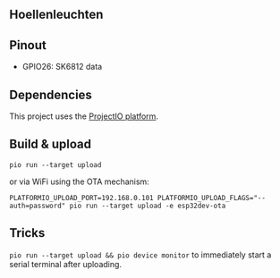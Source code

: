 ## Hoellenleuchten

## Pinout

- GPIO26: SK6812 data

## Dependencies

This project uses the [ProjectIO platform](https://platformio.org/).

## Build & upload

	pio run --target upload

or via WiFi using the OTA mechanism:

	PLATFORMIO_UPLOAD_PORT=192.168.0.101 PLATFORMIO_UPLOAD_FLAGS="--auth=password" pio run --target upload -e esp32dev-ota

## Tricks

`pio run --target upload && pio device monitor` to immediately start a serial terminal after uploading.
